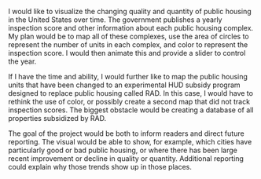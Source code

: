 I would like to visualize the changing quality and quantity of public housing in the United States over time. The government publishes a yearly inspection score and other information about each public housing complex. My plan would be to map all of these complexes, use the area of circles to represent the number of units in each complex, and color to represent the inspection score. I would then animate this and provide a slider to control the year. 

If I have the time and ability, I would further like to map the public housing units that have been changed to an experimental HUD subsidy program designed to replace public housing called RAD. In this case, I would have to rethink the use of color, or possibly create a second map that did not track inspection scores. The biggest obstacle would be creating a database of all properties subsidized by RAD.

The goal of the project would be both to inform readers and direct future reporting. The visual would be able to show, for example, which cities have particularly good or bad public housing, or where there has been large recent improvement or decline in quality or quantity. Additional reporting could explain why those trends show up in those places.